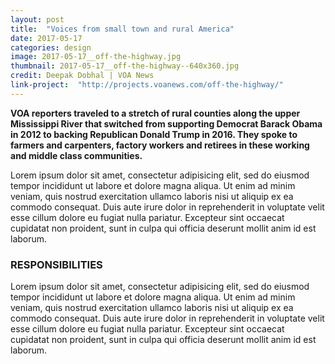 ```yaml
---
layout: post
title:  "Voices from small town and rural America"
date: 2017-05-17
categories: design
image: 2017-05-17__off-the-highway.jpg
thumbnail: 2017-05-17__off-the-highway--640x360.jpg
credit: Deepak Dobhal | VOA News
link-project:  "http://projects.voanews.com/off-the-highway/"
---
```


**VOA reporters traveled to a stretch of rural counties along the upper Mississippi River that switched from supporting Democrat Barack Obama in 2012 to backing Republican Donald Trump in 2016. They spoke to farmers and carpenters, factory workers and retirees in these working and middle class communities.**

Lorem ipsum dolor sit amet, consectetur adipisicing elit, sed do eiusmod tempor incididunt ut labore et dolore magna aliqua. Ut enim ad minim veniam, quis nostrud exercitation ullamco laboris nisi ut aliquip ex ea commodo consequat. Duis aute irure dolor in reprehenderit in voluptate velit esse cillum dolore eu fugiat nulla pariatur. Excepteur sint occaecat cupidatat non proident, sunt in culpa qui officia deserunt mollit anim id est laborum.

### RESPONSIBILITIES

Lorem ipsum dolor sit amet, consectetur adipisicing elit, sed do eiusmod tempor incididunt ut labore et dolore magna aliqua. Ut enim ad minim veniam, quis nostrud exercitation ullamco laboris nisi ut aliquip ex ea commodo consequat. Duis aute irure dolor in reprehenderit in voluptate velit esse cillum dolore eu fugiat nulla pariatur. Excepteur sint occaecat cupidatat non proident, sunt in culpa qui officia deserunt mollit anim id est laborum.